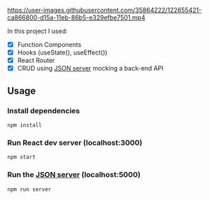 https://user-images.githubusercontent.com/35864222/122655421-ca866800-d15a-11eb-86b5-e329efbe7501.mp4


In this project I used:

- [x] Function Components
- [x] Hooks (useState(), useEffect())
- [x] React Router
- [x] CRUD using [JSON server](https://github.com/typicode/json-server) mocking a back-end API

## Usage

### Install dependencies

```
npm install
```

### Run React dev server (localhost:3000)
```
npm start
```

### Run the [JSON server](https://github.com/typicode/json-server) (localhost:5000)

```
npm run server
```




